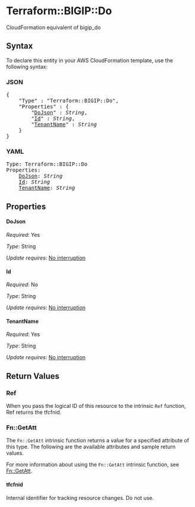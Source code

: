 # Terraform::BIGIP::Do

CloudFormation equivalent of bigip_do

## Syntax

To declare this entity in your AWS CloudFormation template, use the following syntax:

### JSON

<pre>
{
    "Type" : "Terraform::BIGIP::Do",
    "Properties" : {
        "<a href="#dojson" title="DoJson">DoJson</a>" : <i>String</i>,
        "<a href="#id" title="Id">Id</a>" : <i>String</i>,
        "<a href="#tenantname" title="TenantName">TenantName</a>" : <i>String</i>
    }
}
</pre>

### YAML

<pre>
Type: Terraform::BIGIP::Do
Properties:
    <a href="#dojson" title="DoJson">DoJson</a>: <i>String</i>
    <a href="#id" title="Id">Id</a>: <i>String</i>
    <a href="#tenantname" title="TenantName">TenantName</a>: <i>String</i>
</pre>

## Properties

#### DoJson

_Required_: Yes

_Type_: String

_Update requires_: [No interruption](https://docs.aws.amazon.com/AWSCloudFormation/latest/UserGuide/using-cfn-updating-stacks-update-behaviors.html#update-no-interrupt)

#### Id

_Required_: No

_Type_: String

_Update requires_: [No interruption](https://docs.aws.amazon.com/AWSCloudFormation/latest/UserGuide/using-cfn-updating-stacks-update-behaviors.html#update-no-interrupt)

#### TenantName

_Required_: Yes

_Type_: String

_Update requires_: [No interruption](https://docs.aws.amazon.com/AWSCloudFormation/latest/UserGuide/using-cfn-updating-stacks-update-behaviors.html#update-no-interrupt)

## Return Values

### Ref

When you pass the logical ID of this resource to the intrinsic `Ref` function, Ref returns the tfcfnid.

### Fn::GetAtt

The `Fn::GetAtt` intrinsic function returns a value for a specified attribute of this type. The following are the available attributes and sample return values.

For more information about using the `Fn::GetAtt` intrinsic function, see [Fn::GetAtt](https://docs.aws.amazon.com/AWSCloudFormation/latest/UserGuide/intrinsic-function-reference-getatt.html).

#### tfcfnid

Internal identifier for tracking resource changes. Do not use.

